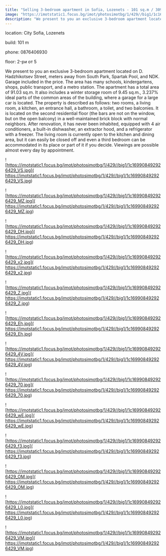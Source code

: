 ```yaml
---
title: "Selling 3-bedroom apartment in Sofia, Lozenets - 101 sq.m / 309,499 EUR :: imot.bg Ad"
image: "https://imotstatic1.focus.bg/imot/photosimotbg/1/429//big1/1c169908492926429_lE.jpg"
description: "We present to you an exclusive 3-bedroom apartment located on D. Hadzhikotsev Street, meters away from South Park, Spartak Pool, and NDK. Garage included in the price. The area has many schools, kindergartens, shops, public transport, and a metro station. The apartment has a total area of ​​91.03 sq.m. It also includes a winter storage room of 9.45 sq.m., 3.237% ideal parts of the common areas of the building, where a garage for a large car is located. The property is described as follows: two rooms, a living room, a kitchen, an entrance hall, a bathroom, a toilet, and two balconies. It is located on the second residential floor (the bars are not on the window, but on the open balcony) in a well-maintained brick block with normal neighbors. After renovation, it has never been inhabited, equipped with 4 air conditioners, a built-in dishwasher, an extractor hood, and a refrigerator with a freezer. The living room is currently open to the kitchen and dining area, but it can easily be closed off and even a third bedroom can be accommodated in its place or part of it if you decide. Viewings are possible almost every day by appointment."
---
```


location: City Sofia, Lozenets

build: 101 m

phone: 0876406930

floor: 2-ри от 5

We present to you an exclusive 3-bedroom apartment located on D. Hadzhikotsev Street, meters away from South Park, Spartak Pool, and NDK. Garage included in the price. The area has many schools, kindergartens, shops, public transport, and a metro station. The apartment has a total area of ​​91.03 sq.m. It also includes a winter storage room of 9.45 sq.m., 3.237% ideal parts of the common areas of the building, where a garage for a large car is located. The property is described as follows: two rooms, a living room, a kitchen, an entrance hall, a bathroom, a toilet, and two balconies. It is located on the second residential floor (the bars are not on the window, but on the open balcony) in a well-maintained brick block with normal neighbors. After renovation, it has never been inhabited, equipped with 4 air conditioners, a built-in dishwasher, an extractor hood, and a refrigerator with a freezer. The living room is currently open to the kitchen and dining area, but it can easily be closed off and even a third bedroom can be accommodated in its place or part of it if you decide. Viewings are possible almost every day by appointment.


![https://imotstatic1.focus.bg/imot/photosimotbg/1/429//big1/1c169908492926429_VS.jpg]( https://imotstatic1.focus.bg/imot/photosimotbg/1/429//big1/1c169908492926429_VS.jpg)


![https://imotstatic1.focus.bg/imot/photosimotbg/1/429//big1/1c169908492926429_MZ.jpg]( https://imotstatic1.focus.bg/imot/photosimotbg/1/429//big1/1c169908492926429_MZ.jpg)


![https://imotstatic1.focus.bg/imot/photosimotbg/1/429//big1/1c169908492926429_DH.jpg]( https://imotstatic1.focus.bg/imot/photosimotbg/1/429//big1/1c169908492926429_DH.jpg)


![https://imotstatic1.focus.bg/imot/photosimotbg/1/429//big1/1c169908492926429_x2.jpg]( https://imotstatic1.focus.bg/imot/photosimotbg/1/429//big1/1c169908492926429_x2.jpg)


![https://imotstatic1.focus.bg/imot/photosimotbg/1/429//big1/1c169908492926429_Z.jpg]( https://imotstatic1.focus.bg/imot/photosimotbg/1/429//big1/1c169908492926429_Z.jpg)


![https://imotstatic1.focus.bg/imot/photosimotbg/1/429//big1/1c169908492926429_Eh.jpg]( https://imotstatic1.focus.bg/imot/photosimotbg/1/429//big1/1c169908492926429_Eh.jpg)


![https://imotstatic1.focus.bg/imot/photosimotbg/1/429//big1/1c169908492926429_4V.jpg]( https://imotstatic1.focus.bg/imot/photosimotbg/1/429//big1/1c169908492926429_4V.jpg)


![https://imotstatic1.focus.bg/imot/photosimotbg/1/429//big1/1c169908492926429_70.jpg]( https://imotstatic1.focus.bg/imot/photosimotbg/1/429//big1/1c169908492926429_70.jpg)


![https://imotstatic1.focus.bg/imot/photosimotbg/1/429//big1/1c169908492926429_wE.jpg]( https://imotstatic1.focus.bg/imot/photosimotbg/1/429//big1/1c169908492926429_wE.jpg)


![https://imotstatic1.focus.bg/imot/photosimotbg/1/429//big1/1c169908492926429_f3.jpg]( https://imotstatic1.focus.bg/imot/photosimotbg/1/429//big1/1c169908492926429_f3.jpg)


![https://imotstatic1.focus.bg/imot/photosimotbg/1/429//big1/1c169908492926429_OM.jpg]( https://imotstatic1.focus.bg/imot/photosimotbg/1/429//big1/1c169908492926429_OM.jpg)


![https://imotstatic1.focus.bg/imot/photosimotbg/1/429//big1/1c169908492926429_L0.jpg]( https://imotstatic1.focus.bg/imot/photosimotbg/1/429//big1/1c169908492926429_L0.jpg)


![https://imotstatic1.focus.bg/imot/photosimotbg/1/429//big1/1c169908492926429_VM.jpg]( https://imotstatic1.focus.bg/imot/photosimotbg/1/429//big1/1c169908492926429_VM.jpg)


